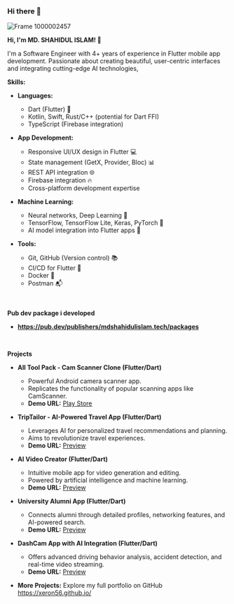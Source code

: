 ### Hi there 👋

<!--
*xeron56/xeron56* is a ✨ special ✨ repository because its `README.md` (this file) appears on your GitHub profile.

Here are some ideas to get you started:

- 🔭 I’m currently working on ...
- 🌱 I’m currently learning ...
- 👯 I’m looking to collaborate on ...
- 🤔 I’m looking for help with ...
- 💬 Ask me about ...
- 📫 How to reach me: ...
- 😄 Pronouns: ...
- ⚡ Fun fact: ...
I'm seeking a Senior role where I can leverage my expertise to architect scalable mobile solutions. 
![Untitled design](https://github.com/xeron56/xeron56/assets/11449967/d8c24d62-9fe9-4d9e-9281-4ada6c1120b2)
-->

![Frame 1000002457](https://github.com/xeron56/xeron56/assets/11449967/9d67fc6c-204b-4357-a4d8-37a170ed229c)



**Hi, I'm MD. SHAHIDUL ISLAM! 👋**

I'm a  Software Engineer with 4+ years of experience in Flutter mobile app development. Passionate about creating beautiful, user-centric interfaces and integrating cutting-edge AI technologies, 

**Skills:**

* **Languages:** 
    * Dart (Flutter) 🚀
    * Kotlin, Swift, Rust/C++ (potential for Dart FFI)
    * TypeScript (Firebase integration)
* **App Development:**
    * Responsive UI/UX design in Flutter 💻
    * State management (GetX, Provider, Bloc) 📊
    * REST API integration 🌐
    * Firebase integration 🔥
    * Cross-platform development expertise
* **Machine Learning:**
    * Neural networks, Deep Learning 🧠
    * TensorFlow, TensorFlow Lite, Keras, PyTorch 🧪 
    * AI model integration into Flutter apps 🤖

* **Tools:**
    * Git, GitHub (Version control) 📚
    * CI/CD for Flutter 🔄
    * Docker 🐳
    * Postman 📬
      
<br>

**Pub dev package i developed**
* **https://pub.dev/publishers/mdshahidulislam.tech/packages**

<br>

**Projects**

* **All Tool Pack - Cam Scanner Clone (Flutter/Dart)**
    * Powerful Android camera scanner app.
    * Replicates the functionality of popular scanning apps like CamScanner. 
	* **Demo URL:** [Play Store](https://play.google.com/store/apps/details?id=com.cool.tools.pack.kit.box.utilitiesapp)
    

* **TripTailor - AI-Powered Travel App (Flutter/Dart)**
    * Leverages AI for personalized travel recommendations and planning.
    * Aims to revolutionize travel experiences.
    * **Demo URL:** [Preview](https://xeron56.github.io/works/aitravel)
  

* **AI Video Creator (Flutter/Dart)**
    * Intuitive mobile app for video generation and editing.
    * Powered by artificial intelligence and machine learning.
    * **Demo URL:** [Preview](https://xeron56.github.io/works/aivideo)
   

* **University Alumni App (Flutter/Dart)**
    * Connects alumni through detailed profiles, networking features, and AI-powered search.
    * **Demo URL:** [Preview](https://xeron56.github.io/works/alumni)


* **DashCam App with AI Integration (Flutter/Dart)**
    * Offers advanced driving behavior analysis, accident detection, and real-time video streaming. 
    * **Demo URL:** [Preview](https://xeron56.github.io/works/dashcam)


* **More Projects:** Explore my full portfolio on GitHub https://xeron56.github.io/  






